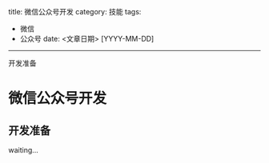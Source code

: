 title: 微信公众号开发
category: 技能
tags: 
  - 微信
  - 公众号
date: <文章日期> [YYYY-MM-DD]

---

开发准备

<!--more-->


# 微信公众号开发

## 开发准备


waiting...
